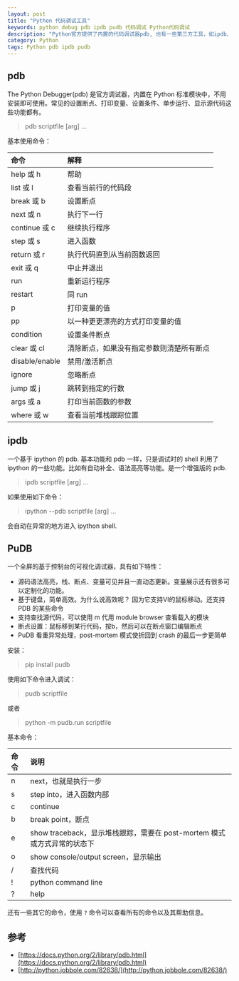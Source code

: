 ```yaml
---
layout: post
title: "Python 代码调试工具"
keywords: python debug pdb ipdb pudb 代码调试 Python代码调试
description: "Python官方提供了内置的代码调试器pdb, 也有一些第三方工具，如ipdb、pudb等"
category: Python
tags: Python pdb ipdb pudb
---
```


## pdb

The Python Debugger(pdb) 是官方调试器，内置在 Python 标准模块中，不用安装即可使用。常见的设置断点、打印变量、设置条件、单步运行、显示源代码这些功能都有。

> pdb scriptfile [arg] ...

基本使用命令：

| 命令           | 解释                                     |
|:---------------|:-----------------------------------------|
| help 或 h      | 帮助                                     |
| list 或 l      | 查看当前行的代码段                       |
| break 或 b     | 设置断点                                 |
| next 或 n      | 执行下一行                               |
| continue 或 c  | 继续执行程序                             |
| step 或 s      | 进入函数                                 |
| return 或 r    | 执行代码直到从当前函数返回               |
| exit 或 q      | 中止并退出                               |
| run            | 重新运行程序                             |
| restart        | 同 run                                   |
| p              | 打印变量的值                             |
| pp             | 以一种更更漂亮的方式打印变量的值         |
| condition      | 设置条件断点                             |
| clear 或 cl    | 清除断点，如果没有指定参数则清楚所有断点 |
| disable/enable | 禁用/激活断点                            |
| ignore         | 忽略断点                                 |
| jump 或 j      | 跳转到指定的行数                         |
| args 或 a      | 打印当前函数的参数                       |
| where 或 w     | 查看当前堆栈跟踪位置                     |

## ipdb

一个基于 ipython 的 pdb. 基本功能和 pdb 一样，只是调试时的 shell 利用了 ipython 的一些功能。比如有自动补全、语法高亮等功能。是一个增强版的 pdb.

> ipdb scriptfile [arg] ...

如果使用如下命令：

> ipython --pdb scriptfile [arg] ...

会自动在异常的地方进入 ipython shell.

## PuDB

一个全屏的基于控制台的可视化调试器，具有如下特性：

- 源码语法高亮，栈、断点、变量可见并且一直动态更新。变量展示还有很多可以定制化的功能。
- 基于键盘，简单高效。为什么说高效呢？ 因为它支持VI的鼠标移动。还支持 PDB 的某些命令
- 支持查找源代码，可以使用 m 代用 module browser 查看载入的模块
- 断点设置：鼠标移到某行代码，按b，然后可以在断点窗口编辑断点
- PuDB 看重异常处理，post-mortem 模式使折回到 crash 的最后一步更简单

安装：

> pip install pudb

使用如下命令进入调试：

> pudb scriptfile

或者

> python -m pudb.run scriptfile

基本命令：

| 命令 | 说明                                                                    |
|:-----|:------------------------------------------------------------------------|
| n    | next，也就是执行一步                                                    |
| s    | step into，进入函数内部                                                 |
| c    | continue                                                                |
| b    | break point，断点                                                       |
| e    | show traceback，显示堆栈跟踪，需要在 post-mortem 模式或方式异常的状态下 |
| o    | show console/output screen，显示输出                                    |
| /    | 查找代码                                                                |
| !    | python command line                                                     |
| ?    | help                                                                    |

还有一些其它的命令，使用 `?` 命令可以查看所有的命令以及其帮助信息。

## 参考

- [https://docs.python.org/2/library/pdb.html](https://docs.python.org/2/library/pdb.html)
- [http://python.jobbole.com/82638/](http://python.jobbole.com/82638/)

